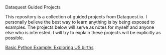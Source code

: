 Dataquest Guided Projects

This repository is a collection of guided projects from Dataquest.io. I personally believe the best way to learn anything is by being exposed to examples. The projects below will serve as notes for myself and anyone else who is interested. I will try to explain these projects will be explicitly as possible.

[Basic Python Example: Exploring US births](https://github.com/sengkchu/Dataquest-Guided-Projects/blob/master/US_births_1994-2003.ipynb)
